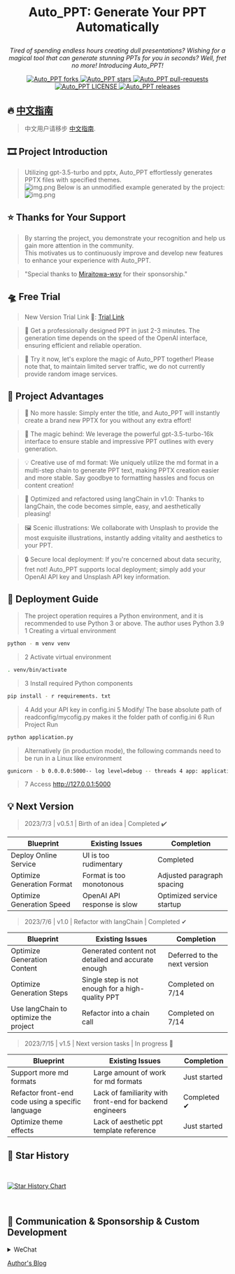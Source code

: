 # <p align="center">Auto_PPT: Generate Your PPT Automatically</p>

<p align="center"><i>Tired of spending endless hours creating dull presentations? Wishing for a magical tool that can generate stunning PPTs for you in seconds? Well, fret no more! Introducing Auto_PPT!</i></p>

<p align="center">
<a href="https://github.com/limaoyi1/Auto_PPT/fork" target="blank">
<img src="https://img.shields.io/github/forks/limaoyi1/Auto_PPT?style=for-the-badge" alt="Auto_PPT forks"/>
</a>

<a href="https://github.com/limaoyi1/Auto_PPT/stargazers" target="blank">
<img src="https://img.shields.io/github/stars/limaoyi1/Auto_PPT?style=for-the-badge" alt="Auto_PPT stars"/>
</a>
<a href="https://github.com/limaoyi1/Auto_PPT/pulls" target="blank">
<img src="https://img.shields.io/github/issues-pr/limaoyi1/Auto_PPT?style=for-the-badge" alt="Auto_PPT pull-requests"/>
</a>
<a href='https://github.com/limaoyi1/Auto_PPT/blob/main/LICENSE'>
<img src='https://img.shields.io/github/license/limaoyi1/Auto_PPT?&label=Latest&style=for-the-badge' alt="Auto_PPT LICENSE">
</a>
<a href='https://github.com/limaoyi1/Auto_PPT/releases'>
<img src='https://img.shields.io/github/release/limaoyi1/Auto_PPT?&label=Latest&style=for-the-badge' alt="Auto_PPT releases">
</a>
</p>


[//]: # (https://github.com/ikatyang/emoji-cheat-sheet 表情仓库)

## 🔥 [中文指南](./Readme.md)

> 中文用户请移步 [中文指南](./Readme.md).

## 🎞️ Project Introduction 

> Utilizing gpt-3.5-turbo and pptx, Auto_PPT effortlessly generates PPTX files with specified themes. \
> ![img.png](pptx_static/static/img2.png)
> Below is an unmodified example generated by the project:
> ![img.png](pptx_static/static/img.png)

## ⭐ Thanks for Your Support

> By starring the project, you demonstrate your recognition and help us gain more attention in the community. \
> This motivates us to continuously improve and develop new features to enhance your experience with Auto_PPT.

> "Special thanks to [Miraitowa-wsy](https://github.com/Miraitowa-wsy) for their sponsorship."
## 🛸 Free Trial

> New Version Trial Link 🔗: [Trial Link](http://www.limaoyi.top:4399/#)

> 🧭 Get a professionally designed PPT in just 2-3 minutes. The generation time depends on the speed of the OpenAI interface, ensuring efficient and reliable operation.

> 🔗 Try it now, let's explore the magic of Auto_PPT together! Please note that, to maintain limited server traffic, we do not currently provide random image services.

## 🧲 Project Advantages

> 🌟 No more hassle: Simply enter the title, and Auto_PPT will instantly create a brand new PPTX for you without any extra effort!

> 🎩 The magic behind: We leverage the powerful gpt-3.5-turbo-16k interface to ensure stable and impressive PPT outlines with every generation.

> 💡 Creative use of md format: We uniquely utilize the md format in a multi-step chain to generate PPT text, making PPTX creation easier and more stable. Say goodbye to formatting hassles and focus on content creation!

> 🔗 Optimized and refactored using langChain in v1.0: Thanks to langChain, the code becomes simple, easy, and aesthetically pleasing!

> 🖼️ Scenic illustrations: We collaborate with Unsplash to provide the most exquisite illustrations, instantly adding vitality and aesthetics to your PPT.

> 🔒 Secure local deployment: If you're concerned about data security, fret not! Auto_PPT supports local deployment; simply add your OpenAI API key and Unsplash API key information.

## 🎨  Deployment Guide
>The project operation requires a Python environment, and it is recommended to use Python 3 or above. The author uses Python 3.9
>1 Creating a virtual environment
```Bash
python - m venv venv
```
>2 Activate virtual environment
```Bash
. venv/bin/activate
```
>3 Install required Python components
```Bash
pip install - r requirements. txt
```
>4 Add your API key in config.ini
>5 Modify/ The base absolute path of readconfig/mycofig.py makes it the folder path of config.ini
>6 Run Project
>Run
```Bash
python application.py
```
>Alternatively (in production mode), the following commands need to be run in a Linux like environment
```Bash
gunicorn - b 0.0.0.0:5000-- log level=debug -- threads 4 app: application>gunicorn. log 2>&1&
```
>7 Access http://127.0.0.1:5000

## 💡 Next Version

> 2023/7/3 | v0.5.1 | Birth of an idea | Completed ✔️
>

| Blueprint                  | Existing Issues             | Completion                 |
|----------------------------|-----------------------------|----------------------------|
| Deploy Online Service      | UI is too rudimentary       | Completed                  |
| Optimize Generation Format | Format is too monotonous    | Adjusted paragraph spacing |
| Optimize Generation Speed  | OpenAI API response is slow | Optimized service startup  |

> 2023/7/6 | v1.0 | Refactor with langChain | Completed ✔
>

| Blueprint                             | Existing Issues                                    | Completion                   |
|---------------------------------------|----------------------------------------------------|------------------------------|
| Optimize Generation Content           | Generated content not detailed and accurate enough | Deferred to the next version |
| Optimize Generation Steps             | Single step is not enough for a high-quality PPT   | Completed on 7/14            |
| Use langChain to optimize the project | Refactor into a chain call                         | Completed on 7/14            |

> 2023/7/15 | v1.5 | Next version tasks | In progress 🧭
> 
| Blueprint                                         | Existing Issues                                          | Completion   |
|---------------------------------------------------|----------------------------------------------------------|--------------|
| Support more md formats                           | Large amount of work for md formats                      | Just started |
| Refactor front-end code using a specific language | Lack of familiarity with front-end for backend engineers | Completed ✔  |
| Optimize theme effects                            | Lack of aesthetic ppt template reference                 | Just started |

## 🌟 Star History

<br>

[![Star History Chart](https://api.star-history.com/svg?repos=limaoyi1/Auto_PPT&type=Timeline)](https://star-history.com/#limaoyi1/Auto_PPT&Timeline)

</br>

## 🔗 Communication & Sponsorship & Custom Development

<details>
  <summary>WeChat</summary>

  ![WeChat](pptx_static/static/img3.png)
</details>

[Author's Blog](http://www.limaoyi.top/)